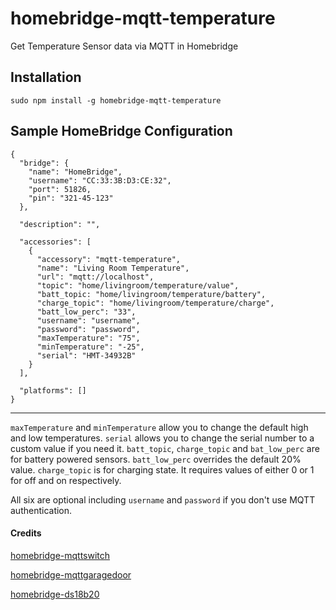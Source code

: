 # homebridge-mqtt-temperature
Get Temperature Sensor data via MQTT in Homebridge

Installation
--------------------
    sudo npm install -g homebridge-mqtt-temperature


Sample HomeBridge Configuration
--------------------
    {
      "bridge": {
        "name": "HomeBridge",
        "username": "CC:33:3B:D3:CE:32",
        "port": 51826,
        "pin": "321-45-123"
      },

      "description": "",

      "accessories": [
        {
          "accessory": "mqtt-temperature",
          "name": "Living Room Temperature",
          "url": "mqtt://localhost",
          "topic": "home/livingroom/temperature/value",
          "batt_topic: "home/livingroom/temperature/battery",
          "charge_topic": "home/livingroom/temperature/charge",
          "batt_low_perc": "33",
          "username": "username",
          "password": "password",
          "maxTemperature": "75",
          "minTemperature": "-25",
          "serial": "HMT-34932B"
        }
      ],

      "platforms": []
    }


---------------------

`maxTemperature` and `minTemperature` allow you to change the default high and low temperatures.
`serial` allows you to change the serial number to a custom value if you need it.
`batt_topic`, `charge_topic` and `bat_low_perc` are for battery powered sensors. `batt_low_perc` overrides the default 20% value. `charge_topic` is for charging state. It requires values of either 0 or 1 for off and on respectively.

All six are optional including `username` and `password` if you don't use MQTT authentication.


#### Credits

[homebridge-mqttswitch](https://github.com/ilcato/homebridge-mqttswitch)

[homebridge-mqttgaragedoor](https://github.com/tvillingett/homebridge-mqttgaragedoor)

[homebridge-ds18b20](https://github.com/DanTheMan827/homebridge-ds18b20)
